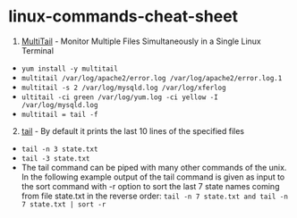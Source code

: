 # linux-commands-cheat-sheet
1. [MultiTail](https://www.tecmint.com/view-multiple-files-in-linux/) - Monitor Multiple Files Simultaneously in a Single Linux Terminal
- `yum install -y multitail`
- `multitail /var/log/apache2/error.log /var/log/apache2/error.log.1`
- `multitail -s 2 /var/log/mysqld.log /var/log/xferlog`
- `ultitail -ci green /var/log/yum.log -ci yellow -I /var/log/mysqld.log`
- `multitail = tail -f `

2. [tail](https://www.geeksforgeeks.org/tail-command-linux-examples/) - By default it prints the last 10 lines of the specified files
- `tail -n 3 state.txt`
- `tail -3 state.txt`
- The tail command can be piped with many other commands of the unix. In the following example output of the tail command is given as input to the sort command with -r option to sort the last 7 state names coming from file state.txt in the reverse order: `tail -n 7 state.txt and tail -n 7 state.txt | sort -r`

